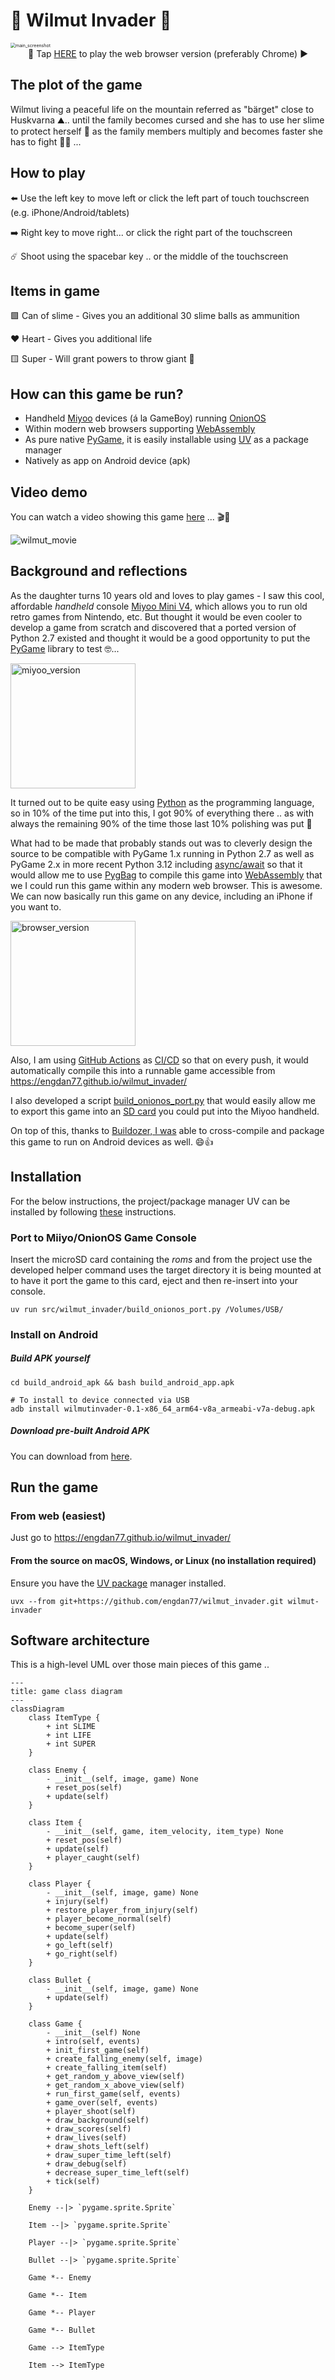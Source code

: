 # 👾 Wilmut Invader 👾

<img src="https://raw.githubusercontent.com/engdan77/project_images/master/uPic/main_screenshot.png" alt="main_screenshot" style="zoom:50%;" />

<center>🚀 Tap <a href="https://engdan77.github.io/wilmut_invader/">HERE</a> to play the web browser version (preferably Chrome) ▶️ </center>



## The plot of the game

Wilmut living a peaceful life on the mountain referred as "bärget" close to Huskvarna ⛰️.. until the family becomes cursed and she has to use her slime to protect herself 🦠 as the family members multiply and becomes faster she has to fight 💪🏻 ... 

## How to play

⬅️ Use the left key to move left or click the left part of touch touchscreen (e.g. iPhone/Android/tablets)

➡️     Right key to move right... or click the right part of the touchscreen

☄️     Shoot using the spacebar key .. or the middle of the touchscreen

## Items in game

🟩    Can of slime - Gives you an additional 30 slime balls as ammunition

❤️    Heart - Gives you additional life

🟨    Super - Will grant powers to throw giant 💩

## How can this game be run?

- Handheld [Miyoo](https://miyooofficial.com/) devices (á la GameBoy) running [OnionOS](https://onionui.github.io/)
- Within modern web browsers supporting [WebAssembly](https://webassembly.org/features/)
- As pure native [PyGame](https://www.pygame.org/), it is easily installable using [UV](https://astral.sh/blog/uv) as a package manager
- Natively as app on Android device (apk)

## Video demo

You can watch a video showing this game [here](https://youtu.be/5c9Ts0BukPw) ... 🎬🍿

![wilmut_movie](https://raw.githubusercontent.com/engdan77/project_images/master/uPic/wilmut_movie.gif)



## Background and reflections

As the daughter turns 10 years old and loves to play games - I saw this cool, affordable *handheld* console [Miyoo Mini V4](https://shorturl.at/wHftG), which allows you to run old retro games from Nintendo, etc. But thought it would be even cooler to develop a game from scratch and discovered that a ported version of Python 2.7 existed and thought it would be a good opportunity to put the [PyGame](https://www.pygame.org/) library to test 🤓...

<img src="https://raw.githubusercontent.com/engdan77/project_images/master/uPic/miyoo_version.png" alt="miyoo_version" width="200" />

It turned out to be quite easy using [Python](https://www.python.org/) as the programming language, so in 10% of the time put into this, I got 90% of everything there .. as with always the remaining 90% of the time those last 10% polishing was put 🤭

What had to be made that probably stands out was to cleverly design the source to be compatible with PyGame 1.x running in Python 2.7 as well as PyGame 2.x in more recent Python 3.12 including [async/await](async/await) so that it would allow me to use [PygBag](https://pygame-web.github.io/wiki/pygbag/) to compile this game into [WebAssembly](https://en.wikipedia.org/wiki/WebAssembly) that we I could run this game within any modern web browser. This is awesome. We can now basically run this game on any device, including an iPhone if you want to.

<img src="https://raw.githubusercontent.com/engdan77/project_images/master/uPic/browser_version.png" alt="browser_version" width="200" />

Also, I am using [GitHub Actions](https://github.com/engdan77/wilmut_invader/actions) as [CI/CD](CI/CD) so that on every push, it would automatically compile this into a runnable game accessible from https://engdan77.github.io/wilmut_invader/

I also developed a script [build_onionos_port.py](src/wilmut_invader/build_onionos_port.py) that would easily allow me to export this game into an <u>SD card</u> you could put into the Miyoo handheld.

On top of this, thanks to [Buildozer, I was](https://buildozer.readthedocs.io/en/latest/) able to cross-compile and package this game to run on Android devices as well. 😄👍

## Installation

For the below instructions, the project/package manager UV can be installed by following [these](https://docs.astral.sh/uv/getting-started/installation/) instructions.


### Port to Miiyo/OnionOS Game Console

Insert the microSD card containing the *roms* and from the project use the developed 
helper command uses the target directory it is being mounted at to have it port the game to this card,
eject and then re-insert into your console.

```shell
uv run src/wilmut_invader/build_onionos_port.py /Volumes/USB/
```

### Install on Android

##### Build APK yourself

```she
cd build_android_apk && bash build_android_app.apk

# To install to device connected via USB
adb install wilmutinvader-0.1-x86_64_arm64-v8a_armeabi-v7a-debug.apk
```

##### Download pre-built Android APK

You can download from [here](https://www.dropbox.com/scl/fi/uo9vfrbq4az4bi742oyha/wilmutinvader-0.1-x86_64_arm64-v8a_armeabi-v7a-debug.apk?rlkey=qdpxgd185xk4rhv444b4uyl4p&st=pgz98kn2&dl=0).

## Run the game

### From web (easiest)

Just go to https://engdan77.github.io/wilmut_invader/

#### From the source on macOS, Windows, or Linux (no installation required)

Ensure you have the [UV package](https://docs.astral.sh/uv/getting-started/installation/) manager installed.

```shell
uvx --from git+https://github.com/engdan77/wilmut_invader.git wilmut-invader
```

## Software architecture

This is a high-level UML over those main pieces of this game .. 

```mermaid
---
title: game class diagram
---
classDiagram
    class ItemType {
        + int SLIME
        + int LIFE
        + int SUPER
    }

    class Enemy {
        - __init__(self, image, game) None
        + reset_pos(self)
        + update(self)
    }

    class Item {
        - __init__(self, game, item_velocity, item_type) None
        + reset_pos(self)
        + update(self)
        + player_caught(self)
    }

    class Player {
        - __init__(self, image, game) None
        + injury(self)
        + restore_player_from_injury(self)
        + player_become_normal(self)
        + become_super(self)
        + update(self)
        + go_left(self)
        + go_right(self)
    }

    class Bullet {
        - __init__(self, image, game) None
        + update(self)
    }

    class Game {
        - __init__(self) None
        + intro(self, events)
        + init_first_game(self)
        + create_falling_enemy(self, image)
        + create_falling_item(self)
        + get_random_y_above_view(self)
        + get_random_x_above_view(self)
        + run_first_game(self, events)
        + game_over(self, events)
        + player_shoot(self)
        + draw_background(self)
        + draw_scores(self)
        + draw_lives(self)
        + draw_shots_left(self)
        + draw_super_time_left(self)
        + draw_debug(self)
        + decrease_super_time_left(self)
        + tick(self)
    }

    Enemy --|> `pygame.sprite.Sprite`

    Item --|> `pygame.sprite.Sprite`

    Player --|> `pygame.sprite.Sprite`

    Bullet --|> `pygame.sprite.Sprite`
    
    Game *-- Enemy
    
    Game *-- Item
    
    Game *-- Player
    
    Game *-- Bullet
    
    Game --> ItemType
    
    Item --> ItemType
```

